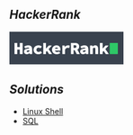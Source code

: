 ## ***HackerRank***

![image](/hackerrank.png)

## ***Solutions***

- [Linux Shell](https://github.com/k1lgor/HackerRank/tree/master/Linux%20Shell)
- [SQL](https://github.com/k1lgor/HackerRank/tree/master/SQL)
